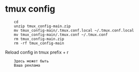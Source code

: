 # tmux config
```
    cd
    unzip tmux_config-main.zip
    mv tmux_config-main/.tmux.conf.local ~/.tmux.conf.local
    mv tmux_config-main/.tmux.conf ~/.tmux.conf
    rm tmux_config-main.zip
    rm -rf tmux_config-main
```
Reload config in tmux prefix + r

```
    Здесь может быть
    Ваша реклама
```
